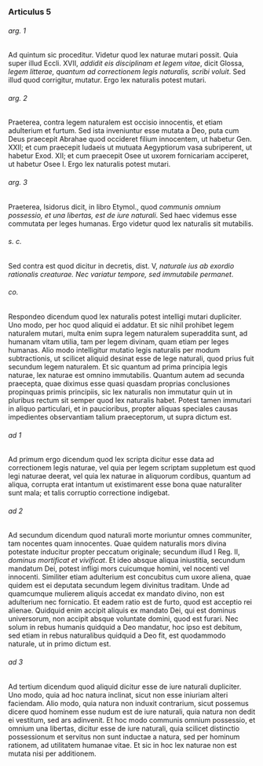 ### Articulus 5

###### arg. 1
Ad quintum sic proceditur. Videtur quod lex naturae mutari possit. Quia super illud Eccli. XVII, *addidit eis disciplinam et legem vitae*, dicit Glossa, *legem litterae, quantum ad correctionem legis naturalis, scribi voluit*. Sed illud quod corrigitur, mutatur. Ergo lex naturalis potest mutari.

###### arg. 2
Praeterea, contra legem naturalem est occisio innocentis, et etiam adulterium et furtum. Sed ista inveniuntur esse mutata a Deo, puta cum Deus praecepit Abrahae quod occideret filium innocentem, ut habetur Gen. XXII; et cum praecepit Iudaeis ut mutuata Aegyptiorum vasa subriperent, ut habetur Exod. XII; et cum praecepit Osee ut uxorem fornicariam acciperet, ut habetur Osee I. Ergo lex naturalis potest mutari.

###### arg. 3
Praeterea, Isidorus dicit, in libro Etymol., quod *communis omnium possessio, et una libertas, est de iure naturali*. Sed haec videmus esse commutata per leges humanas. Ergo videtur quod lex naturalis sit mutabilis.

###### s. c.
Sed contra est quod dicitur in decretis, dist. V, *naturale ius ab exordio rationalis creaturae. Nec variatur tempore, sed immutabile permanet*.

###### co.
Respondeo dicendum quod lex naturalis potest intelligi mutari dupliciter. Uno modo, per hoc quod aliquid ei addatur. Et sic nihil prohibet legem naturalem mutari, multa enim supra legem naturalem superaddita sunt, ad humanam vitam utilia, tam per legem divinam, quam etiam per leges humanas. Alio modo intelligitur mutatio legis naturalis per modum subtractionis, ut scilicet aliquid desinat esse de lege naturali, quod prius fuit secundum legem naturalem. Et sic quantum ad prima principia legis naturae, lex naturae est omnino immutabilis. Quantum autem ad secunda praecepta, quae diximus esse quasi quasdam proprias conclusiones propinquas primis principiis, sic lex naturalis non immutatur quin ut in pluribus rectum sit semper quod lex naturalis habet. Potest tamen immutari in aliquo particulari, et in paucioribus, propter aliquas speciales causas impedientes observantiam talium praeceptorum, ut supra dictum est.

###### ad 1
Ad primum ergo dicendum quod lex scripta dicitur esse data ad correctionem legis naturae, vel quia per legem scriptam suppletum est quod legi naturae deerat, vel quia lex naturae in aliquorum cordibus, quantum ad aliqua, corrupta erat intantum ut existimarent esse bona quae naturaliter sunt mala; et talis corruptio correctione indigebat.

###### ad 2
Ad secundum dicendum quod naturali morte moriuntur omnes communiter, tam nocentes quam innocentes. Quae quidem naturalis mors divina potestate inducitur propter peccatum originale; secundum illud I Reg. II, *dominus mortificat et vivificat*. Et ideo absque aliqua iniustitia, secundum mandatum Dei, potest infligi mors cuicumque homini, vel nocenti vel innocenti. Similiter etiam adulterium est concubitus cum uxore aliena, quae quidem est ei deputata secundum legem divinitus traditam. Unde ad quamcumque mulierem aliquis accedat ex mandato divino, non est adulterium nec fornicatio. Et eadem ratio est de furto, quod est acceptio rei alienae. Quidquid enim accipit aliquis ex mandato Dei, qui est dominus universorum, non accipit absque voluntate domini, quod est furari. Nec solum in rebus humanis quidquid a Deo mandatur, hoc ipso est debitum, sed etiam in rebus naturalibus quidquid a Deo fit, est quodammodo naturale, ut in primo dictum est.

###### ad 3
Ad tertium dicendum quod aliquid dicitur esse de iure naturali dupliciter. Uno modo, quia ad hoc natura inclinat, sicut non esse iniuriam alteri faciendam. Alio modo, quia natura non induxit contrarium, sicut possemus dicere quod hominem esse nudum est de iure naturali, quia natura non dedit ei vestitum, sed ars adinvenit. Et hoc modo communis omnium possessio, et omnium una libertas, dicitur esse de iure naturali, quia scilicet distinctio possessionum et servitus non sunt inductae a natura, sed per hominum rationem, ad utilitatem humanae vitae. Et sic in hoc lex naturae non est mutata nisi per additionem.

